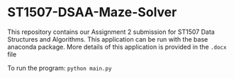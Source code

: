 # ST1507-DSAA-Maze-Solver
This repository contains our Assignment 2 submission for ST1507 Data Structures and Algorithms. This application can be run with the base anaconda package. More details of
this application is provided in the `.docx` file

To run the program: `python main.py`
